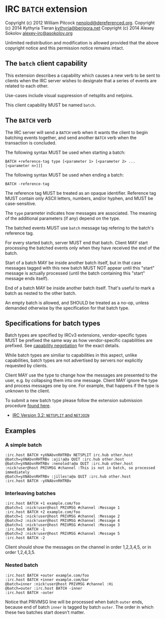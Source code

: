 # IRC `BATCH` extension

Copyright (c) 2012 William Pitcock <nenolod@dereferenced.org>.
Copyright (c) 2014 Kythyria Tieran <kythyria@berigora.net>
Copyright (c) 2014 Alexey Sokolov <alexey-irc@asokolov.org>

Unlimited redistribution and modification is allowed provided that the above
copyright notice and this permission notice remains intact.

## The `batch` client capability

This extension describes a capability which causes a new verb to be sent to
clients when the IRC server wishes to designate that a series of events are
related to each other.

Use-cases include visual suppression of netsplits and netjoins. 

This client capability MUST be named `batch`.

## The `BATCH` verb

The IRC server will send a `BATCH` verb when it wants the client to begin
batching events together, and send another `BATCH` verb when the transaction
is concluded.

The following syntax MUST be used when starting a batch:

	BATCH +reference-tag type [<parameter 1> [<parameter 2> ... [<parameter n>]]]

The following syntax MUST be used when ending a batch:

	BATCH -reference-tag

The reference tag MUST be treated as an opaque identifier.
Reference tag MUST contain only ASCII letters, numbers, and/or hyphen, and MUST be case-sensitive.

The `type` parameter indicates how messages are associated.
The meaning of the additional parameters (if any) depend on the type.

The batched events MUST use `batch` message tag refering to the batch's reference tag.

For every started batch, server MUST end that batch.
Client MAY start processing the batched events only when they have received the end of the batch.

Start of a batch MAY be inside another batch itself, but in that case messages tagged
with this new batch MUST NOT appear until this "start" message is actually processed
(until the batch containing this "start" message ends itself).

End of a batch MAY be inside another batch itself. That's useful to mark a batch as nested to the other batch.

An empty batch is allowed, and SHOULD be treated as a no-op, unless demanded otherwise
by the specification for that batch type.

## Specifications for batch types

Batch types are specified by IRCv3 extensions, vendor-specific types MUST be
prefixed the same way as how vendor-specific capabilities are prefixed.
See [capability negotiation](/specification/capability-negotiation-3.1) for the
exact details.

While batch types are similiar to capabilities in this aspect, unlike
capabilities, batch types are not advertised by servers nor explicitly
requested by clients.

Client MAY use the type to change how the messages are presented to the user,
e.g. by collapsing them into one message.
Client MAY ignore the type and process messages one by one.
For example, that happens if the type is unknown to the client.

To submit a new batch type please follow the extension submission procedure
[found here](/index).

 * [IRC Version 3.2: `NETSPLIT` and `NETJOIN`](/extensions/batch/netsplit)

## Examples

### A simple batch

	:irc.host BATCH +yXNAbvnRHTRBv NETSPLIT irc.hub other.host
	@batch=yXNAbvnRHTRBv :aji!a@a QUIT :irc.hub other.host
	@batch=yXNAbvnRHTRBv :nenolod!a@a QUIT :irc.hub other.host
	:nick!user@host PRIVMSG #channel :This is not in batch, so processed immediately
	@batch=yXNAbvnRHTRBv :jilles!a@a QUIT :irc.hub other.host
	:irc.host BATCH -yXNAbvnRHTRBv

### Interleaving batches

	:irc.host BATCH +1 example.com/foo
	@batch=1 :nick!user@host PRIVMSG #channel :Message 1
	:irc.host BATCH +2 example.com/foo
	@batch=1 :nick!user@host PRIVMSG #channel :Message 2
	@batch=2 :nick!user@host PRIVMSG #channel :Message 4
	@batch=1 :nick!user@host PRIVMSG #channel :Message 3
	:irc.host BATCH -1
	@batch=2 :nick!user@host PRIVMSG #channel :Message 5
	:irc.host BATCH -2

Client should show the messages on the channel in order 1,2,3,4,5, or in order 1,2,4,3,5.

### Nested batch

	:irc.host BATCH +outer example.com/foo
	:irc.host BATCH +inner example.com/bar
	@batch=inner :nick!user@host PRIVMSG #channel :Hi
	@batch=outer :irc.host BATCH -inner
	:irc.host BATCH -outer

Notice that PRIVMSG line will be processed when batch `outer` ends,
because end of batch `inner` is tagged by batch `outer`.
The order in which these two batches start doesn't matter.

